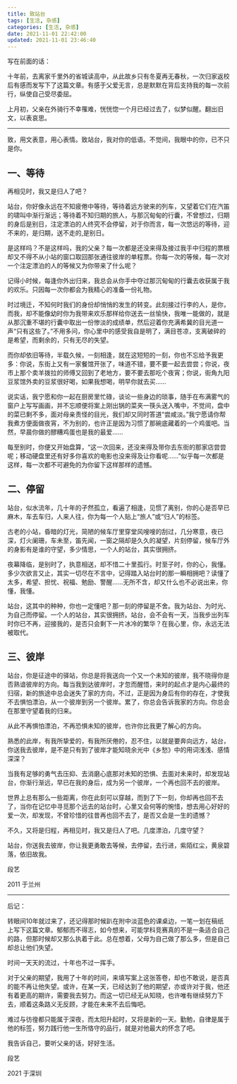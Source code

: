 ```yaml
---
title: 致站台
tags: [生活, 杂感]
categories: [生活, 杂感]
date: 2021-11-01 22:42:00
updated: 2021-11-01 23:46:40
---
```


写在前面的话：

十年前，去离家千里外的省城读高中，从此故乡只有冬夏再无春秋，一次归家返校后有感而发写下了这篇文章。有感于父爱无言，总是默默在背后支持我的每一次前行，纵使自己受尽委屈。

上月初，父亲在外骑行不幸罹难，恍恍惚一个月已经过去了，似梦似醒。翻出旧文，以表哀思。

---

<!-- more -->

致，用文表意，用心表情。致站台，我对你的低语。不觉间，我眼中的你，已不只是你。

## 一、等待

再相见时，我又是归人了吧？

站台，你好像永远在不知疲倦中等待，等待着远方驶来的列车，又望着它们在汽笛的啸叫中渐行渐远；等待着不知归期的旅人，与那沉甸甸的行囊，不曾想过，归期的身后是别日，注定漂泊的人终究不会停留，对于你而言，每一次悠远的等待，迎不来的，是归期，送不走的,是别日。

是这样吗？不是这样吗，我的父亲？每一次都是还没来得及接过我手中归程的票根却又不得不从小站的窗口取回那张通往彼岸的单程票。你每一次的等候，每一次对一个注定漂泊的人的等候又为你带来了什么呢？

记得小时候，每逢你外出归来，我总会从你手中夺过那沉甸甸的行囊去收获属于我的欢乐。只因每一次你都会为我精心的准备一份礼物。

时过境迁，不知何时我们的身份却悄悄的发生的转变。此刻接过行李的人，是你，而我，却不能像幼时你为我带来欢乐那样给你送去一丝愉快，我唯一能做的，就是从那沉重不堪的行囊中取出一份惨淡的成绩单，然后迎着你充满希冀的目光道一声“只有这些了。”不用多问，你心里中的感受我自是明了，满目苍凉，支离破碎的是希望，而剩余的，只有无尽的失望。

而你却依旧等待，半载久候，一刻相逢，就在这短短的一刻，你也不忘给予我更多：你说，东街上又有一家餐馆开张了，味道不错，要不要一起去尝尝；你说，夜市上那个卖羊拨拉的师傅又回到了老地方，要不要去那吃个夜宵；你说，街角九阳豆浆馆外卖的豆浆很好喝，如果我想喝，明早你就去买……

说实话，我宁愿和你一起在厨房里忙碌，谈论一些身边的琐事，随手在布满雾气的窗户上写写画画，并不忘顺便将案上刚出锅的菜夹一筷头送入嘴中，不觉间，盘中的菜已剩不多，面对母亲责怪的目光，我们却又同时答道“尝咸淡。”我宁愿请你帮我煮方便面做夜宵，不为别的，也许正是因为习惯了那碗底藏着的一个鸡蛋吧。当然，早晨你做的醪糟鸡蛋也是我的最爱……

每至别时，你便又开始盘算，“这一次回来，还没来得及带你去东街的那家店尝尝呢；移动硬盘里还有好多你喜欢的电影也没来得及让你看呢……”似乎每一次都是这样，每一次都不可避免的为你留下这样那样的遗憾。

## 二、停留

站台，似水流年，几十年的孑然孤立，看遍了相逢，见惯了离别，你的心是否早已麻木，车去车归，人来人往，你为每一个人贴上“旅人”或“归人”的标签。

古老的小站，昏暗的灯光，简陋的候车厅里穿堂风嗖嗖的刮过，几分寒意，夜已深，灯火阑珊，车未至，笛先闻，一窗之隔却是久久的凝望，片刻停留，候车厅外的身影有是谁的守望，多少情思，一个人的站台，其实很拥挤。

夜幕降临，是别时了，执意相送，却不惜二十里孤行。时至子时，你的心，我懂。多少次欲言又止，其实一切尽在不言中，记得踏入站台时的那一瞬相拥吧？读懂了太多，希望、担忧、祝福、勉励、警醒……无所不含，却又什么也不必说出来，你懂，我懂。

站台，这其中的种种，你也一定懂吧？那一刻的停留是不舍。我为站台、为时光、为自己而停留。一个人的站台，其实很拥挤。站台，会不会有一天，当我步出列车时你已不再，迎接我的，是否只会剩下一片冰冷的繁华？在我心里，你，永远无法被取代。

## 三、彼岸

站台，你是征途中的驿站，你总是将我送向一个又一个未知的彼岸，我不晓得你是否熟谙彼岸的方向。每当我到达彼岸时，才忽而醒悟，来时的起点才是内心最终的归宿，新的旅途中总会迷失了家的方向，不过，正是因为身后有你的存在，才使我不去惧怕漂泊，从一个彼岸到另一个彼岸。累了，你总会告诉我家的方向。你总会在那里守望着我的归来。

从此不再惧怕漂泊，不再恐惧未知的彼岸，也许你比我更了解心的方向。

熟悉的此岸，有我所挚爱的，有我所厌倦的，忍不住，以就是要奔向远方，站台，你送我去彼岸，是不是只有到了彼岸才能知晓余光中《乡愁》中的用词浅浅、感情深深？

当我有足够的勇气去压抑、去消磨心底那对未知的恐惧、去面对未来时，却发现站台，你渐行渐远，早已在我的身后，成为另一个彼岸，一个再也回不去的彼岸。

世界上总有那么一些距离，你在此刻可以穿越，而到了下一刻，你却再也回不去了，当你在记忆中寻觅那个远去的站台时，心里又会何等的惋惜，想去用心好好的爱一次，却发现，不曾珍惜的往昔再也回不去了，是否又会是一生的遗憾？

不久，又将是归程，再相见时，我又是归人了吧。几度漂泊，几度守望？

站台，你送我去彼岸，你让我更勇敢去等候，去停留，去行进，紫陌红尘，黄泉碧落，依旧故我。



段艺

2011 于兰州

---

后记：

转眼间10年就过来了，还记得那时候趴在附中淡蓝色的课桌边，一笔一划在稿纸上写下这篇文章。郁郁而不得志，如今想来，可能学科竞赛真的不是一条适合自己的路，但那时候却又那么执着于此。总在想着，父母为自己做了那么多，但是自己却总让他们失望。

时间一天天的流过，十年也不过一挥手。

对于父亲的期望，我用了十年的时间，来填写案上这张答卷，却也不敢说，是否真的能不再让他失望。或许，在某一天，已经达到了他的期望，亦或许对于我，他还有着更高的期许，需要我去努力。而这一切已经无从知晓，也许唯有继续努力下去，顺着这条路义无反顾，才能在未来不去后悔吧。

难过与彷徨都只能属于深夜，而太阳升起时，又将是新的一天。勤勉，自律是属于他的标签，努力践行他一生所恪守的品行，就是对他最大的怀念了吧。

我告诉自己，要听父亲的话，好好生活。



段艺

2021 于深圳



